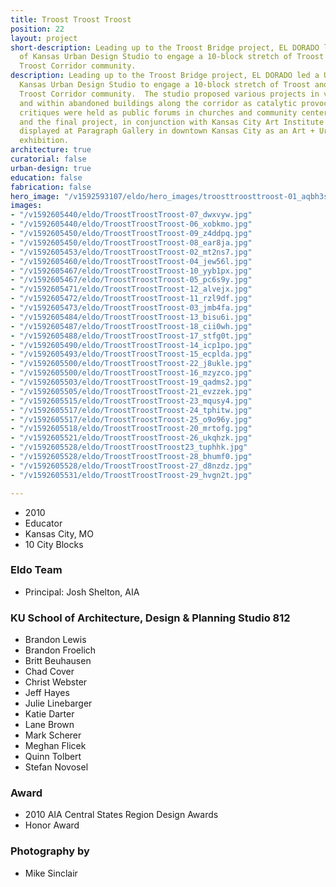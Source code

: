 ```yaml
---
title: Troost Troost Troost
position: 22
layout: project
short-description: Leading up to the Troost Bridge project, EL DORADO led a University
  of Kansas Urban Design Studio to engage a 10-block stretch of Troost and the surrounding
  Troost Corridor community.
description: Leading up to the Troost Bridge project, EL DORADO led a University of
  Kansas Urban Design Studio to engage a 10-block stretch of Troost and the surrounding
  Troost Corridor community.  The studio proposed various projects in vacant lots
  and within abandoned buildings along the corridor as catalytic provocations. Design
  critiques were held as public forums in churches and community centers near Troost,
  and the final project, in conjunction with Kansas City Art Institute Students, was
  displayed at Paragraph Gallery in downtown Kansas City as an Art + Urban design
  exhibition.
architecture: true
curatorial: false
urban-design: true
education: false
fabrication: false
hero_image: "/v1592593107/eldo/hero_images/troosttroosttroost-01_aqbh3s.jpg"
images:
- "/v1592605440/eldo/TroostTroostTroost-07_dwxvyw.jpg"
- "/v1592605440/eldo/TroostTroostTroost-06_xobkmo.jpg"
- "/v1592605450/eldo/TroostTroostTroost-09_z4ddpq.jpg"
- "/v1592605450/eldo/TroostTroostTroost-08_ear8ja.jpg"
- "/v1592605453/eldo/TroostTroostTroost-02_mt2ns7.jpg"
- "/v1592605460/eldo/TroostTroostTroost-04_jew56l.jpg"
- "/v1592605467/eldo/TroostTroostTroost-10_yyb1px.jpg"
- "/v1592605467/eldo/TroostTroostTroost-05_pc6s9y.jpg"
- "/v1592605471/eldo/TroostTroostTroost-12_alvejx.jpg"
- "/v1592605472/eldo/TroostTroostTroost-11_rzl9df.jpg"
- "/v1592605473/eldo/TroostTroostTroost-03_jmb4fa.jpg"
- "/v1592605484/eldo/TroostTroostTroost-13_bisu6i.jpg"
- "/v1592605487/eldo/TroostTroostTroost-18_cii0wh.jpg"
- "/v1592605488/eldo/TroostTroostTroost-17_stfg0t.jpg"
- "/v1592605490/eldo/TroostTroostTroost-14_icp1po.jpg"
- "/v1592605493/eldo/TroostTroostTroost-15_ecplda.jpg"
- "/v1592605500/eldo/TroostTroostTroost-22_j8ukle.jpg"
- "/v1592605500/eldo/TroostTroostTroost-16_mzyzco.jpg"
- "/v1592605503/eldo/TroostTroostTroost-19_qadms2.jpg"
- "/v1592605505/eldo/TroostTroostTroost-21_evzzek.jpg"
- "/v1592605515/eldo/TroostTroostTroost-23_mqusy4.jpg"
- "/v1592605517/eldo/TroostTroostTroost-24_tphitw.jpg"
- "/v1592605517/eldo/TroostTroostTroost-25_o9o96y.jpg"
- "/v1592605518/eldo/TroostTroostTroost-20_mrtofg.jpg"
- "/v1592605521/eldo/TroostTroostTroost-26_ukqhzk.jpg"
- "/v1592605528/eldo/TroostTroostTroost23_tuphhk.jpg"
- "/v1592605528/eldo/TroostTroostTroost-28_bhumf0.jpg"
- "/v1592605528/eldo/TroostTroostTroost-27_d8nzdz.jpg"
- "/v1592605531/eldo/TroostTroostTroost-29_hvgn2t.jpg"

---
```

- 2010
- Educator
- Kansas City, MO
- 10 City Blocks

### Eldo Team
- Principal: Josh Shelton, AIA

### KU School of Architecture, Design & Planning Studio 812
- Brandon Lewis
- Brandon Froelich
- Britt Beuhausen
- Chad Cover
- Christ Webster
- Jeff Hayes
- Julie Linebarger
- Katie Darter
- Lane Brown
- Mark Scherer
- Meghan Flicek
- Quinn Tolbert
- Stefan Novosel

### Award
- 2010 AIA Central States Region Design Awards 
- Honor Award

### Photography by
- Mike Sinclair